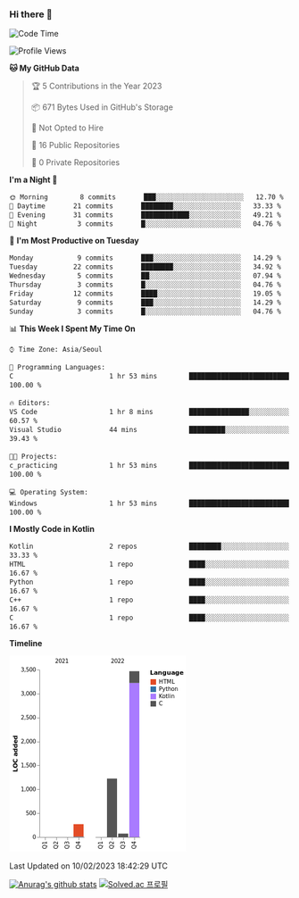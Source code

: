 ### Hi there 👋
<!--START_SECTION:waka-->
![Code Time](http://img.shields.io/badge/Code%20Time-6%20hrs%2017%20mins-blue)

![Profile Views](http://img.shields.io/badge/Profile%20Views-14-blue)

**🐱 My GitHub Data** 

> 🏆 5 Contributions in the Year 2023
 > 
> 📦 671 Bytes Used in GitHub's Storage 
 > 
> 🚫 Not Opted to Hire
 > 
> 📜 16 Public Repositories 
 > 
> 🔑 0 Private Repositories  
 > 
**I'm a Night 🦉** 

```text
🌞 Morning        8 commits       ███░░░░░░░░░░░░░░░░░░░░░░   12.70 % 
🌆 Daytime       21 commits       ████████░░░░░░░░░░░░░░░░░   33.33 % 
🌃 Evening       31 commits       ████████████░░░░░░░░░░░░░   49.21 % 
🌙 Night          3 commits       █░░░░░░░░░░░░░░░░░░░░░░░░   04.76 % 

```
📅 **I'm Most Productive on Tuesday** 

```text
Monday           9 commits       ███░░░░░░░░░░░░░░░░░░░░░░   14.29 % 
Tuesday         22 commits       ████████░░░░░░░░░░░░░░░░░   34.92 % 
Wednesday        5 commits       ██░░░░░░░░░░░░░░░░░░░░░░░   07.94 % 
Thursday         3 commits       █░░░░░░░░░░░░░░░░░░░░░░░░   04.76 % 
Friday          12 commits       ████░░░░░░░░░░░░░░░░░░░░░   19.05 % 
Saturday         9 commits       ███░░░░░░░░░░░░░░░░░░░░░░   14.29 % 
Sunday           3 commits       █░░░░░░░░░░░░░░░░░░░░░░░░   04.76 % 

```


📊 **This Week I Spent My Time On** 

```text
⌚︎ Time Zone: Asia/Seoul

💬 Programming Languages: 
C                        1 hr 53 mins        █████████████████████████   100.00 % 

🔥 Editors: 
VS Code                  1 hr 8 mins         ███████████████░░░░░░░░░░   60.57 % 
Visual Studio            44 mins             █████████░░░░░░░░░░░░░░░░   39.43 % 

🐱‍💻 Projects: 
c_practicing             1 hr 53 mins        █████████████████████████   100.00 % 

💻 Operating System: 
Windows                  1 hr 53 mins        █████████████████████████   100.00 % 

```

**I Mostly Code in Kotlin** 

```text
Kotlin                   2 repos             ████████░░░░░░░░░░░░░░░░░   33.33 % 
HTML                     1 repo              ████░░░░░░░░░░░░░░░░░░░░░   16.67 % 
Python                   1 repo              ████░░░░░░░░░░░░░░░░░░░░░   16.67 % 
C++                      1 repo              ████░░░░░░░░░░░░░░░░░░░░░   16.67 % 
C                        1 repo              ████░░░░░░░░░░░░░░░░░░░░░   16.67 % 

```


**Timeline**

![Chart not found](https://raw.githubusercontent.com/heosumin518/heosumin518/main/charts/bar_graph.png) 


 Last Updated on 10/02/2023 18:42:29 UTC
<!--END_SECTION:waka-->
[![Anurag's github stats](https://github-readme-stats.vercel.app/api?username=heosumin518)](https://github.com/anuraghazra/github-readme-stats)
[![Solved.ac
프로필](http://mazassumnida.wtf/api/v2/generate_badge?boj=heosumin)](https://solved.ac/heosumin)
